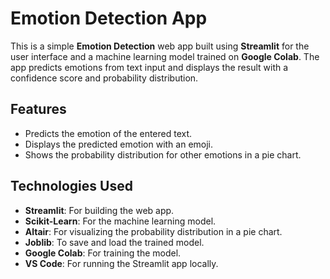 # Emotion Detection App

This is a simple **Emotion Detection** web app built using **Streamlit** for the user interface and a machine learning model trained on **Google Colab**. The app predicts emotions from text input and displays the result with a confidence score and probability distribution.

## Features
- Predicts the emotion of the entered text.
- Displays the predicted emotion with an emoji.
- Shows the probability distribution for other emotions in a pie chart.

## Technologies Used
- **Streamlit**: For building the web app.
- **Scikit-Learn**: For the machine learning model.
- **Altair**: For visualizing the probability distribution in a pie chart.
- **Joblib**: To save and load the trained model.
- **Google Colab**: For training the model.
- **VS Code**: For running the Streamlit app locally.
